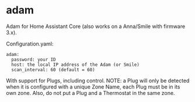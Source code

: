 # adam
Adam for Home Assistant Core (also works on a Anna/Smile with firmware 3.x).

Configuration.yaml:

```
adam:
  password: your ID
  host: the local IP address of the Adam (or Smile)
  scan_interval: 60 (default = 60)
```

With support for Plugs, including control.
NOTE: a Plug will only be detected when it is configured with a unique Zone Name, each Plug must be in its own zone.
Also, do not put a Plug and a Thermostat in the same zone.
